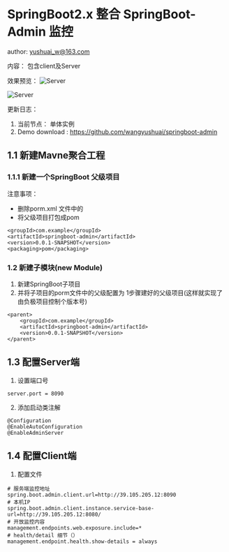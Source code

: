 # SpringBoot2.x 整合 SpringBoot-Admin 监控
author: yushuai_w@163.com

内容： 包含client及Server

效果预览：
![Server](https://img-blog.csdnimg.cn/20181206103724864.png?x-oss-process=image/watermark,type_ZmFuZ3poZW5naGVpdGk,shadow_10,text_aHR0cHM6Ly9ibG9nLmNzZG4ubmV0L3NodWFpX3d5,size_16,color_FFFFFF,t_70)

![Server](https://img-blog.csdnimg.cn/20181206103619156.png?x-oss-process=image/watermark,type_ZmFuZ3poZW5naGVpdGk,shadow_10,text_aHR0cHM6Ly9ibG9nLmNzZG4ubmV0L3NodWFpX3d5,size_16,color_FFFFFF,t_70)

更新日志：
1. 当前节点： 单体实例
2. Demo download : https://github.com/wangyushuai/springboot-admin

## 1.1 新建Mavne聚合工程

### 1.1.1 新建一个SpringBoot 父级项目
注意事项：
- 删除porm.xml 文件中的 	<relativePath/>
- 将父级项目打包成pom 
```
<groupId>com.example</groupId>
<artifactId>springboot-admin</artifactId>
<version>0.0.1-SNAPSHOT</version>
<packaging>pom</packaging>
```

### 1.2 新建子模块(new Module)
1. 新建SpringBoot子项目
2. 并将子项目的porm文件中的父级配置为 1步骤建好的父级项目(这样就实现了由负极项目控制个版本号)
```
<parent>
    <groupId>com.example</groupId>
    <artifactId>springboot-admin</artifactId>
    <version>0.0.1-SNAPSHOT</version>
</parent>
```

## 1.3 配置Server端
1. 设置端口号
```
server.port = 8090
```  
2. 添加启动类注解
```
@Configuration
@EnableAutoConfiguration
@EnableAdminServer
```

## 1.4 配置Client端
1. 配置文件
```$xslt
# 服务端监控地址
spring.boot.admin.client.url=http://39.105.205.12:8090
# 本机IP
spring.boot.admin.client.instance.service-base-url=http://39.105.205.12:8080/
# 开放监控内容
management.endpoints.web.exposure.include=*  
# health/detail 细节（）
management.endpoint.health.show-details = always
```




